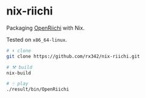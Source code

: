 # nix-riichi

Packaging [OpenRiichi](https://github.com/FluffyStuff/OpenRiichi) with Nix.

Tested on `x86_64-linux`.

```bash
# ⬇️ clone
git clone https://github.com/rx342/nix-riichi.git

# ⚒️ build
nix-build

# 🀄 play
./result/bin/OpenRiichi
```
